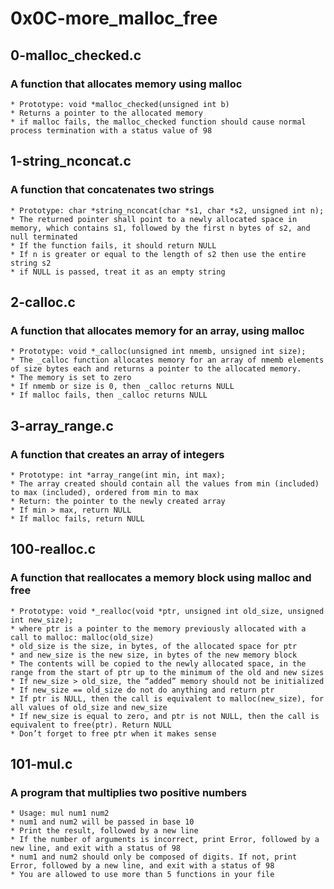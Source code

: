 # 0x0C-more_malloc_free
## 0-malloc_checked.c
### A function that allocates memory using malloc
	* Prototype: void *malloc_checked(unsigned int b)
	* Returns a pointer to the allocated memory
	* if malloc fails, the malloc_checked function should cause normal process termination with a status value of 98

## 1-string_nconcat.c
### A function that concatenates two strings
	* Prototype: char *string_nconcat(char *s1, char *s2, unsigned int n);
	* The returned pointer shall point to a newly allocated space in memory, which contains s1, followed by the first n bytes of s2, and null terminated
	* If the function fails, it should return NULL
	* If n is greater or equal to the length of s2 then use the entire string s2
	* if NULL is passed, treat it as an empty string

## 2-calloc.c
### A function that allocates memory for an array, using malloc
	* Prototype: void *_calloc(unsigned int nmemb, unsigned int size);
	* The _calloc function allocates memory for an array of nmemb elements of size bytes each and returns a pointer to the allocated memory.
	* The memory is set to zero
	* If nmemb or size is 0, then _calloc returns NULL
	* If malloc fails, then _calloc returns NULL

## 3-array_range.c
### A function that creates an array of integers
	* Prototype: int *array_range(int min, int max);
	* The array created should contain all the values from min (included) to max (included), ordered from min to max
	* Return: the pointer to the newly created array
	* If min > max, return NULL
	* If malloc fails, return NULL

## 100-realloc.c
### A function that reallocates a memory block using malloc and free
	* Prototype: void *_realloc(void *ptr, unsigned int old_size, unsigned int new_size);
	* where ptr is a pointer to the memory previously allocated with a call to malloc: malloc(old_size)
	* old_size is the size, in bytes, of the allocated space for ptr
	* and new_size is the new size, in bytes of the new memory block
	* The contents will be copied to the newly allocated space, in the range from the start of ptr up to the minimum of the old and new sizes
	* If new_size > old_size, the “added” memory should not be initialized
	* If new_size == old_size do not do anything and return ptr
	* If ptr is NULL, then the call is equivalent to malloc(new_size), for all values of old_size and new_size
	* If new_size is equal to zero, and ptr is not NULL, then the call is equivalent to free(ptr). Return NULL
	* Don’t forget to free ptr when it makes sense

## 101-mul.c
### A program that multiplies two positive numbers
	* Usage: mul num1 num2
	* num1 and num2 will be passed in base 10
	* Print the result, followed by a new line
	* If the number of arguments is incorrect, print Error, followed by a new line, and exit with a status of 98
	* num1 and num2 should only be composed of digits. If not, print Error, followed by a new line, and exit with a status of 98
	* You are allowed to use more than 5 functions in your file
